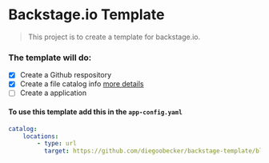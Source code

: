 # Backstage.io Template

> This project is to create a template for backstage.io.

### The template will do:

- [x] Create a Github respository
- [x] Create a file catalog info [more details](https://backstage.io/docs/features/software-catalog/descriptor-format)
- [ ] Create a application

#### To use this template add this in the `app-config.yaml`

```yaml
catalog:
    locations:
        - type: url
          target: https://github.com/diegoobecker/backstage-template/blob/main/template.yaml
```